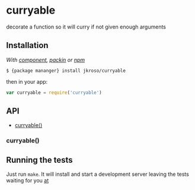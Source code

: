 
# curryable

  decorate a function so it will curry if not given enough arguments

## Installation

_With [component](//github.com/component/component), [packin](//github.com/jkroso/packin) or [npm](//github.com/isaacs/npm)_  

	$ {package mananger} install jkroso/curryable

then in your app:

```js
var curryable = require('curryable')
```

## API

- [curryable()](#curryable)

### curryable()

## Running the tests

Just run `make`. It will install and start a development server leaving the tests waiting for you [at](http://localhost:3000/test)
